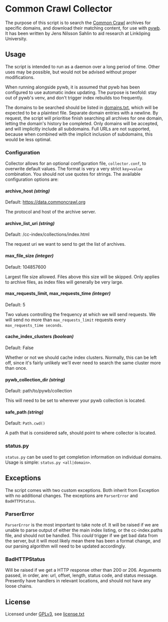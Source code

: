 # Common Crawl Collector
The purpose of this script is to search the [Common Crawl](https://commoncrawl.org) archives for specific domains, and download their matching content, for use with [pywb](https://pywb.readthedocs.io/). It has been written by Jens Nilsson Sahlin to aid research at Linköping University.

## Usage
The script is intended to run as a daemon over a long period of time. Other uses may be possible, but would not be advised without proper modifications.

When running alongside pywb, it is assumed that pywb has been configured to use automatic index updating. The purpose is twofold: stay out of pywb's venv, and don't trigger index rebuilds too frequently.

The domains to be searched should be listed in [domains.txt](domains.txt), which will be expected to be a plaintext file. Separate domain entries with a newline. By request, the script will prioritise finish searching all archives for one domain, letting the domain's history be completed. Only domains will be accepted, and will implicitly include all subdomains. Full URLs are not supported, because when combined with the implicit inclusion of subdomains, this would be less optimal.

### Configuration
Collector allows for an optional configuration file, `collector.conf`, to overwrite default values. The format is very a very strict `key=value` combination. You should not use quotes for strings. The available configuration options are:

#### archive_host *(string)*
Default: https://data.commoncrawl.org

The protocol and host of the archive server.

#### archive_list_uri *(string)*
Default: /cc-index/collections/index.html

The request uri we want to send to get the list of archives.

#### max_file_size *(integer)*
Default: 104857600

Largest file size allowed. Files above this size will be skipped. Only applies to archive files, as index files will generally be very large.

#### max_requests_limit, max_requests_time *(integer)*
Default: 5

Two values controlling the frequency at which we will send requests. We will send no more than `max_requests_limit` requests every `max_requests_time seconds`.

#### cache_index_clusters *(boolean)*
Default: False

Whether or not we should cache index clusters. Normally, this can be left off, since it's fairly unlikely we'll ever need to search the same cluster more than once.

#### pywb_collection_dir *(string)*

Default: path/to/pywb/collection

This will need to be set to wherever your pywb collection is located.

#### safe_path *(string)*
Default: `Path.cwd()`

A path that is considered safe, should point to where collector is located.

### status.py
`status.py` can be used to get completion information on individual domains. Usage is simple: `status.py <all|domain>`. 

## Exceptions
The script comes with two custom exceptions. Both inherit from Exception with no additional changes. The exceptions are `ParserError` and `BadHTTPStatus`.

### ParserError
`ParserError` is the most important to take note of. It will be raised if we are unable to parse output of either the main index listing, or the cc-index.paths file, and should not be handled. This _could_ trigger if we get bad data from the server, but it will most likely mean there has been a format change, and our parsing algorithm will need to be updated accordingly.

### BadHTTPStatus
Will be raised if we get a HTTP response other than 200 or 206. Arguments passed, in order, are: url, offset, length, status code, and status message. Presently have handlers in relevant locations, and should not have any loose chains.

## License
Licensed under [GPLv3](https://www.gnu.org/licenses/gpl-3.0.html), see [license.txt](license.txt)